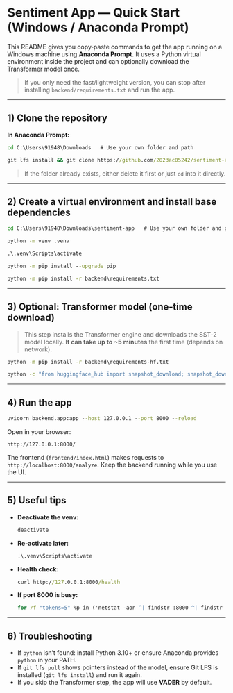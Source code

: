 # Sentiment App — Quick Start (Windows / Anaconda Prompt)

This README gives you copy‑paste commands to get the app running on a Windows machine using **Anaconda Prompt**. It uses a Python virtual environment inside the project and can optionally download the Transformer model once.

> If you only need the fast/lightweight version, you can stop after installing `backend/requirements.txt` and run the app.

---

## 1) Clone the repository

**In Anaconda Prompt:**

```bat
cd C:\Users\91948\Downloads   # Use your own folder and path
```

```bat
git lfs install && git clone https://github.com/2023ac05242/sentiment-app.git && cd sentiment-app && git lfs pull
```

> If the folder already exists, either delete it first or just `cd` into it directly.

---

## 2) Create a virtual environment and install base dependencies

```bat
cd C:\Users\91948\Downloads\sentiment-app   # Use your own folder and path
```

```bat
python -m venv .venv
```

```bat
.\.venv\Scripts\activate
```

```bat
python -m pip install --upgrade pip
```

```bat
python -m pip install -r backend\requirements.txt
```

---

## 3) Optional: Transformer model (one‑time download)

> This step installs the Transformer engine and downloads the SST‑2 model locally. **It can take up to \~5 minutes** the first time (depends on network).

```bat
python -m pip install -r backend\requirements-hf.txt
```

```bat
python -c "from huggingface_hub import snapshot_download; snapshot_download('distilbert/distilbert-base-uncased-finetuned-sst-2-english', local_dir='models/sst2', local_dir_use_symlinks=False); print('Model downloaded to models/sst2')"
```

---

## 4) Run the app

```bat
uvicorn backend.app:app --host 127.0.0.1 --port 8000 --reload
```

Open in your browser:

```
http://127.0.0.1:8000/
```

The frontend (`frontend/index.html`) makes requests to `http://localhost:8000/analyze`. Keep the backend running while you use the UI.

---

## 5) Useful tips

* **Deactivate the venv:**

  ```bat
  deactivate
  ```
* **Re‑activate later:**

  ```bat
  .\.venv\Scripts\activate
  ```
* **Health check:**

  ```bat
  curl http://127.0.0.1:8000/health
  ```
* **If port 8000 is busy:**

  ```bat
  for /f "tokens=5" %p in ('netstat -aon ^| findstr :8000 ^| findstr LISTENING') do taskkill /PID %p /F
  ```

---

## 6) Troubleshooting

* If `python` isn’t found: install Python 3.10+ or ensure Anaconda provides `python` in your PATH.
* If `git lfs pull` shows pointers instead of the model, ensure Git LFS is installed (`git lfs install`) and run it again.
* If you skip the Transformer step, the app will use **VADER** by default.
